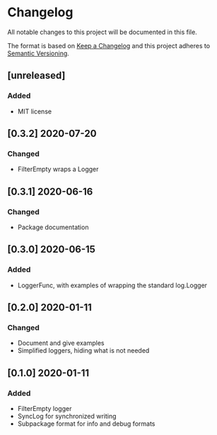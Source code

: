 # Changelog
All notable changes to this project will be documented in this file.

The format is based on [Keep a Changelog](http://keepachangelog.com/en/1.0.0/)
and this project adheres to [Semantic Versioning](http://semver.org/spec/v2.0.0.html).

## [unreleased]
### Added

- MIT license

## [0.3.2] 2020-07-20
### Changed

- FilterEmpty wraps a Logger

## [0.3.1] 2020-06-16
### Changed

- Package documentation

## [0.3.0] 2020-06-15
### Added

- LoggerFunc, with examples of wrapping the standard log.Logger

## [0.2.0] 2020-01-11
### Changed

- Document and give examples
- Simplified loggers, hiding what is not needed

## [0.1.0] 2020-01-11
### Added

- FilterEmpty logger
- SyncLog for synchronized writing
- Subpackage format for info and debug formats

